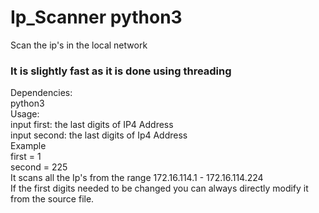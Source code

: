 # Ip_Scanner  python3
Scan the ip's in the local network
<h3> It is slightly fast as it is done using threading </h3>
Dependencies:<br>
  python3 <br>
Usage:<br>
  input first: the last digits of IP4 Address<br>
  input second: the last digits of Ip4 Address<br>
Example<br>
first = 1<br>
second = 225<br>
It scans all the Ip's from the range 172.16.114.1 - 172.16.114.224<br>
If the first digits needed to be changed you can always directly modify it from the source file.<br>
